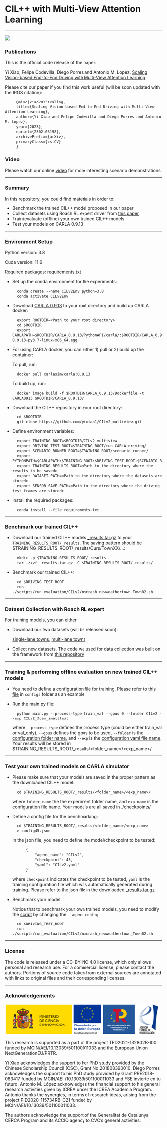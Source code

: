 # CIL++ with Multi-View Attention Learning
-------------------------------------------------------------

 <img src="Driving.gif" height="250">

### Publications
This is the official code release of the paper:

Yi Xiao, Felipe Codevilla, Diego Porres and Antonio M. Lopez. [Scaling Vision-based End-to-End Driving with Multi-View Attention Learning](https://arxiv.org/abs/2302.03198).

Please cite our paper if you find this work useful (will be soon updated with the IROS citation):

         @misc{xiao2023scaling,
         title={Scaling Vision-based End-to-End Driving with Multi-View Attention Learning},
         author={Yi Xiao and Felipe Codevilla and Diego Porres and Antonio M. Lopez},
         year={2023},
         eprint={2302.03198},
         archivePrefix={arXiv},
         primaryClass={cs.CV}
         }

### Video
Please watch our online [video](https://youtu.be/fY56Gliz_Rw?si=VfXa-_b6TgdVgLZD) for more interesting scenario demonstrations

-------------------------------------------------------------
### Summary

In this repository, you could find materials in order to:

 * Benchmark the trained CIL++ model proposed in our paper
 * Collect datasets using Roach RL expert driver from [this paper](https://arxiv.org/abs/2108.08265)
 * Train/evaluate (offline) your own trained CIL++ models
 * Test your models on CARLA 0.9.13

-------------------------------------------------------------
### Environment Setup

Python version: 3.8

Cuda version: 11.6

Required packages: [requirements.txt](https://github.com/yixiao1/CILv2_multiview/blob/main/requirements.txt)

* Set up the conda environment for the experiments:

        conda create --name CILv2Env python=3.8
        conda activate CILv2Env

* Download [CARLA 0.9.13](https://github.com/carla-simulator/carla/releases/tag/0.9.13/) to your root directory and build up CARLA docker:

        export ROOTDIR=<Path to your root directory>
        cd $ROOTDIR
        export CARLAPATH=$ROOTDIR/CARLA_0.9.13/PythonAPI/carla/:$ROOTDIR/CARLA_0.9.13/PythonAPI/carla/dist/carla-0.9.13-py3.7-linux-x86_64.egg

* For using CARLA docker, you can either 1) pull or 2) build up the container:

    To pull, run:

        docker pull carlasim/carla:0.9.13

    To build up, run:

        docker image build -f $ROOTDIR/CARLA_0.9.13/Dockerfile -t CARLA0913 $ROOTDIR/CARLA_0.9.13/

* Download the CIL++ repository in your root directory:

        cd $ROOTDIR
        git clone https://github.com/yixiao1/CILv2_multiview.git

* Define environment variables:

        export TRAINING_ROOT=$ROOTDIR/CILv2_multiview
        export DRIVING_TEST_ROOT=$TRAINING_ROOT/run_CARLA_driving/
        export SCENARIO_RUNNER_ROOT=$TRAINING_ROOT/scenario_runner/
        export PYTHONPATH=$CARLAPATH:$TRAINING_ROOT:$DRIVING_TEST_ROOT:$SCENARIO_RUNNER_ROOT
        export TRAINING_RESULTS_ROOT=<Path to the directory where the results to be saved>
        export DATASET_PATH=<Path to the directory where the datasets are stored>
        export SENSOR_SAVE_PATH=<Path to the directory where the driving test frames are stored>

* Install the required packages:

        conda install --file requirements.txt

-------------------------------------------------------------
### Benchmark our trained CIL++

* Download our trained CIL++ models [_results.tar.gz](https://drive.google.com/file/d/1GLo5mVrmyNsb5pLqksYnjR8fN1-ZptHE/view?usp=sharing)
to your `TRAINING_RESULTS_ROOT/_results`. The saving pattern should be $TRAINING_RESULTS_ROOT/_results/Ours/TownXX/...:

        mkdir -p $TRAINING_RESULTS_ROOT/_results
        tar -zxvf _results.tar.gz -C $TRAINING_RESULTS_ROOT/_results/

* Benchmark our trained CIL++:

        cd $DRIVING_TEST_ROOT
        run ./scripts/run_evaluation/CILv2/nocrash_newweathertown_Town02.sh

-------------------------------------------------------------
### Dataset Collection with Roach RL expert

For training models, you can either

* Download our two datasets (will be released soon):

    [single-lane towns](), [multi-lane towns]()

* Collect new datasets. The code we used for data collection was built on the framework from [this repository](https://github.com/zhejz/carla-roach)

-------------------------------------------------------------
### Training & performing offline evaluation on new trained CIL++ models

* You need to define a configuration file for training. Please refer to [this file](https://github.com/yixiao1/CILv2_multiview/blob/main/configs/CILv2/CILv2_3cam_smalltest.yaml) in `configs` folder as an example

* Run the main.py file:

        python main.py --process-type train_val --gpus 0 --folder CILv2 --exp CILv2_3cam_smalltest

    where `--process-type` defines the process type (could be either train_val or val_only), `--gpus` defines the gpus to be used,
    `--folder` is the [configuration folder name](https://github.com/yixiao1/CILv2_multiview/tree/main/configs/CILv2),
    and `--exp` is the [configuration yaml file name](https://github.com/yixiao1/CILv2_multiview/blob/main/configs/CILv2/CILv2_3cam_smalltest.yaml).
    Your results will be stored in $TRAINING_RESULTS_ROOT/_results/<folder_name>/<exp_name>/

-------------------------------------------------------------
### Test your own trained models on CARLA simulator

* Please make sure that your models are saved in the proper pattern as the downloaded CIL++ model:

        cd $TRAINING_RESULTS_ROOT/_results/<folder_name>/<exp_name>/

    where `folder_name` the the experiment folder name, and `exp_name` is the configuration file name.
    Your models are all saved in ./checkpoints/

* Define a config file for the benchmarking:

        cd $TRAINING_RESULTS_ROOT/_results/<folder_name>/<exp_name>
        > config45.json

    In the json file, you need to define the model/checkpoint to be tested:

            {
                "agent_name": "CILv2",
                "checkpoint": 45,
                "yaml": "CILv2.yaml"
            }
    where `checkpoint` indicates the checkpoint to be tested, `yaml` is the training configuration file which was
    automatically generated during training. Please refer to the json file in the downloaded [_results.tar.gz](https://drive.google.com/file/d/1GLo5mVrmyNsb5pLqksYnjR8fN1-ZptHE/view?usp=sharing)

* Benchmark your model:

    Notice that to benchmark your own trained models, you need to modify the [script](https://github.com/yixiao1/CILv2_multiview/blob/main/run_CARLA_driving/scripts/run_evaluation/CILv2/nocrash_newweathertown_Town02_lbc.sh) by changing the `--agent-config`

        cd $DRIVING_TEST_ROOT
        run ./scripts/run_evaluation/CILv2/nocrash_newweathertown_Town02.sh

-------------------------------------------------------------
### License
The code is released under a CC-BY-NC 4.0 license, which only allows personal and research use.
For a commercial license, please contact the authors. Portions of source code taken from external sources
are annotated with links to original files and their corresponding licenses.

-------------------------------------------------------------
### Acknowledgements
 <img src="logo.png" height="100">

 This research is supported as a part of the project TED2021-132802B-I00 funded by MCIN/AEI/10.13039/501100011033 and the European Union NextGenerationEU/PRTR.

 Yi Xiao acknowledges the support to her PhD study provided by the Chinese Scholarship Council (CSC), Grant No.201808390010. Diego Porres acknowledges the support to his PhD study provided by Grant PRE2018-083417 funded by MCIN/AEI /10.13039/501100011033 and FSE invierte en tu futuro. Antonio M. López acknowledges the financial support to his general research activities given by ICREA under the ICREA Academia Program. Antonio thanks the synergies, in terms of research ideas, arising from the project PID2020-115734RB-C21 funded by MCIN/AEI/10.13039/501100011033.

 The authors acknowledge the support of the Generalitat de Catalunya CERCA Program and its ACCIO agency to CVC’s general activities.





